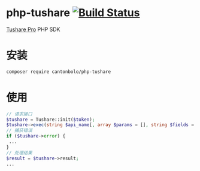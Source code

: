 # php-tushare [![Build Status](https://travis-ci.org/CantonBolo/php-tushare.svg?branch=master)](https://travis-ci.org/CantonBolo/php-tushare)

[Tushare Pro](https://tushare.pro) PHP SDK

# 安装

```bash
composer require cantonbolo/php-tushare
```

# 使用

```php
// 请求接口
$tushare = Tushare::init($token);
$tushare->exec(string $api_name[, array $params = [], string $fields = '']);
// 捕获错误
if ($tushare->error) {
 ...
}
// 处理结果
$result = $tushare->result;
...
```
